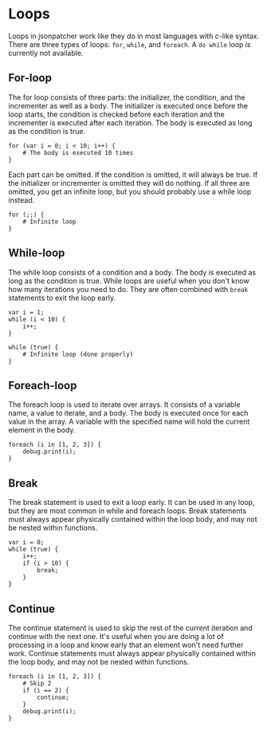 <html lang="en" th:replace="~{page::page('Loops', ~{::content})}">
<body th:fragment="content">

# Loops
Loops in jsonpatcher work like they do in most languages with c-like syntax.
There are three types of loops: `for`, `while`, and `foreach`. A `do while` loop is currently not available.

## For-loop
The for loop consists of three parts: the initializer, the condition, and the incrementer as well as a body.
The initializer is executed once before the loop starts, the condition is checked before each iteration 
and the incrementer is executed after each iteration. The body is executed as long as the condition is true.
```jsonpatcher
for (var i = 0; i < 10; i++) {
    # The body is executed 10 times
}
```
Each part can be omitted. If the condition is omitted, it will always be true. 
If the initializer or incrementer is omitted they will do nothing.
If all three are omitted, you get an infinite loop, but you should probably use a while loop instead.
```jsonpatcher
for (;;) {
    # Infinite loop
}
```

## While-loop
The while loop consists of a condition and a body. The body is executed as long as the condition is true.
While loops are useful when you don't know how many iterations you need to do. 
They are often combined with `break` statements to exit the loop early.
```jsonpatcher
var i = 1;
while (i < 10) {
    i++;
}

while (true) {
    # Infinite loop (done properly)
}
```

## Foreach-loop
The foreach loop is used to iterate over arrays. It consists of a variable name, a value to iterate, and a body.
The body is executed once for each value in the array. A variable with the specified name will hold the current element in the body.
```jsonpatcher
foreach (i in [1, 2, 3]) {
    debug.print(i);
}
```

## Break
The break statement is used to exit a loop early. It can be used in any loop, but they are most common in while and foreach loops.
Break statements must always appear physically contained within the loop body, and may not be nested within functions.
```jsonpatcher
var i = 0;
while (true) {
    i++;
    if (i > 10) {
        break;
    }
}
```

## Continue
The continue statement is used to skip the rest of the current iteration and continue with the next one.
It's useful when you are doing a lot of processing in a loop and know early that an element won't need further work.
Continue statements must always appear physically contained within the loop body, and may not be nested within functions.
```jsonpatcher
foreach (i in [1, 2, 3]) {
    # Skip 2
    if (i == 2) {
        continue;
    }
    debug.print(i);
}
```

</body>
</html>
